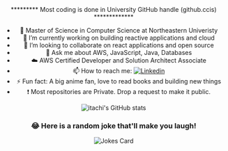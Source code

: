 <div align="center">
********* Most coding is done in University GitHub handle (github.ccis) *************

  - 🔭 Master of Science in Computer Science  at Northeastern Univeristy
  - 🌱 I’m currently working on building reactive applications and cloud
  - 👯 I’m looking to collaborate on react applications and open source
  - 💬 Ask me about AWS, JavaScript, Java, Databases
  - :cloud:  AWS Certified Developer and Solution Architect Associate
  - 📫 How to reach me: [![Linkedin](https://img.shields.io/badge/LinkedIn-0077B5?style=for-the-badge&logo=linkedin&logoColor=white)](https://www.linkedin.com/in/deepak94kumar/)
  - ⚡ Fun fact: A big anime fan, love to read books and building new things
  - :exclamation:  Most repositories are Private. Drop a request to make it public.

![itachi's GitHub stats](https://github-readme-stats.vercel.app/api?username=itachi1994&hide=stars&count_private=true&show_icons=true&theme=tokyonight)

### 😂 Here is a random joke that'll make you laugh!
![Jokes Card](https://readme-jokes.vercel.app/api)
</div>

